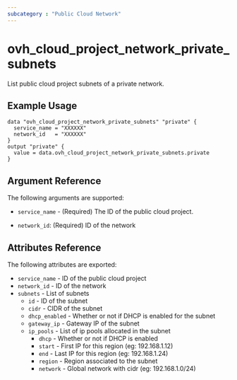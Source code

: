 ```yaml
---
subcategory : "Public Cloud Network"
---
```


# ovh_cloud_project_network_private_subnets

List public cloud project subnets of a private network.

## Example Usage

```hcl
data "ovh_cloud_project_network_private_subnets" "private" {
  service_name = "XXXXXX"
  network_id   = "XXXXXX"
}
output "private" {
  value = data.ovh_cloud_project_network_private_subnets.private
}
```

## Argument Reference

The following arguments are supported:

- `service_name` - (Required) The ID of the public cloud project.

- `network_id`:  (Required) ID of the network


## Attributes Reference

The following attributes are exported:

- `service_name` - ID of the public cloud project
- `network_id` - ID of the network
- `subnets` - List of subnets
  - `id` - ID of the subnet
  - `cidr` - CIDR of the subnet
  - `dhcp_enabled` - Whether or not if DHCP is enabled for the subnet
  - `gateway_ip` - Gateway IP of the subnet
  - `ip_pools` - List of ip pools allocated in the subnet
    - `dhcp` - Whether or not if DHCP is enabled
    - `start` - First IP for this region (eg: 192.168.1.12)
    - `end` - Last IP for this region (eg: 192.168.1.24)
    - `region` - Region associated to the subnet
    - `network` - Global network with cidr (eg: 192.168.1.0/24)